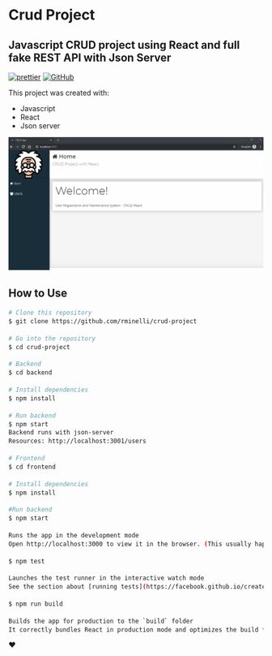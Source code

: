 # Crud Project
## Javascript CRUD project using React and full fake REST API with Json Server


[![prettier](https://img.shields.io/badge/styled%20with-prettier-ff69b4.svg)](https://github.com/prettier/prettier)
[![GitHub](https://img.shields.io/github/license/mtxr/vscode-sqltools?style=flat-square)](https://github.com/rminelli/brastlewark-search/blob/master/LICENSE)

This project was created with:

- Javascript
- React
- Json server


![](preview.gif)

## How to Use

```bash
# Clone this repository
$ git clone https://github.com/rminelli/crud-project

# Go into the repository
$ cd crud-project

# Backend
$ cd backend

# Install dependencies
$ npm install

# Run backend
$ npm start
Backend runs with json-server
Resources: http://localhost:3001/users

# Frontend
$ cd frontend

# Install dependencies
$ npm install

#Run backend
$ npm start

Runs the app in the development mode
Open http://localhost:3000 to view it in the browser. (This usually happens automatically)

$ npm test

Launches the test runner in the interactive watch mode
See the section about [running tests](https://facebook.github.io/create-react-app/docs/running-tests)

$ npm run build

Builds the app for production to the `build` folder
It correctly bundles React in production mode and optimizes the build for the best performance.

```

❤️
